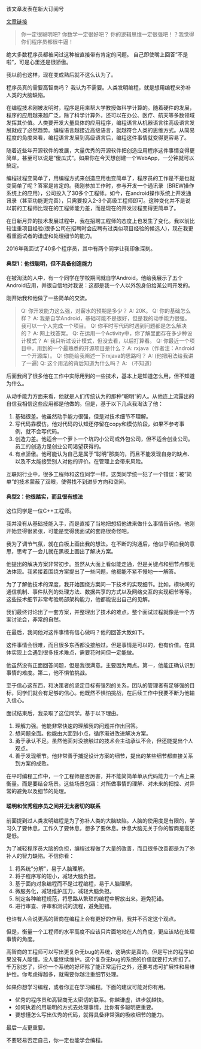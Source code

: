 该文章发表在新大订阅号

[文章链接](https://mp.weixin.qq.com/s?__biz=MzIxMzkwNDEyNQ==&mid=2247488453&idx=1&sn=9011501a09cc07c6b16fdb649adf4a44&chksm=97aeec57a0d96541c86bbe9b831c22dc9a1976ee93983341f96a92182749b44fd9093eb276c4&mpshare=1&scene=1&srcid=0802svHdyxWDtKyFp3jxfbx7&key=8cbd4e324cce72b9116981de4048326b1b1b779b3f8770c6d08161c8f3942efaa7940870ce1ed5feeb600c1c2974fdb3dc6020c20b1566f8437727b0b119e99b7af6048482323c689f9bf137869ed33b&ascene=0&uin=NDgxNjYxODU%3D&devicetype=iMac+MacBookPro11%2C5+OSX+OSX+10.12.6+build(16G29)&version=12020810&nettype=WIFI&fontScale=100&pass_ticket=90Q1scMSXQU3Xuv3c4hiyr2nCpBaEgddw5YqpwKdGrk%3D)

> 你一定很聪明吧? 你数学一定很好吧？ 你的逻辑思维一定很强吧！？我觉得你们程序员都很牛逼！

绝大多数程序员都被问过这种被直接带有肯定的问题。
自己即使嘴上回答”不是啦”，可是心里还是很骄傲。

我以前也这样，现在变成熟后就不这么认为了。

程序员真的需要高智商吗？
我认为不需要。人类发明编程，就是想用编程来弥补人类的大脑缺陷。

在编程技术刚被发明时，程序是用来帮大学教授做科学计算的。随着硬件的发展，程序的应用越来越广泛，除了科学计算外，还可以在办公、医疗、航天等多数领域发挥其价值。人类要开发大量具体的应用程序，编程语言从机器语言往高级语言发展就成了必然趋势。编程语言越接近高级语言，就越符合人类的思维方式。从简易程度的角度来看，编程语言发展到高级语言后，编程这件事情就变得更容易了。

随着近些年开源软件的发展，大量优秀的开源软件把创造应用程序这件事情变得更简单，甚至可以说是”傻瓜式”。如果你在今天想创建一个WebApp，一分钟就可以搞定。

编程过程变简单了，用编程方式来创造应用也变简单了，程序员的工作是不是也就变简单了呢？答案是肯定的。我刚参加工作时，参与开发一个通讯录（BREW操作系统上的应用），公司投入了30多个工程师。如今，在android操作系统上开发通讯录（甚至功能更完善），只需要投入2-3个高级工程师即可。这种变化并不是说以前的工程师比现在的工程师能力差，而是现在的开发过程变得更简单了。

在日新月异的技术发展过程中，我在招聘工程师的态度上也发生了变化。我以前比较注重项目经验(很多公司在招聘时会应聘有过类似项目经验的候选人)，现在我更看重面试者的谦虚和处理细节的能力。

2016年我面试了40多个程序员，其中有两个同学让我印象深刻。

#### 典型1：他很聪明，但不具备创造能力

在被淘汰的人中，有一个同学在学校期间就自学Android。他给我展示了五个Android应用，并很自信地对我说：这都是我一个人以外包身份给某公司开发的。

刚开始我和他做了一些简单的交流。

> Q: 你开发能力这么强，对薪水的预期是多少？
> A: 20K。
> Q: 你的基础怎么样？
> A: 我是自学Android，基础可能不是很好，但是我的动手能力很强。我可以一个人完成一个项目。
> Q: 你平时写代码时遇到问题都是怎么解决的？
> A: 网上找答案。
> Q: 在运用一个Activity中，你了解里面存在多少种设计模式？
> A: 我只听过设计模式，但没去看，以后打算看。
> Q: 你最近一个项目中，用到的一个最熟悉的开源项目是什么？
> A: rxjava（作者注：Android一个开源库）。
> Q: 你能给我阐述一下rxjava的思路吗？
> A: (他把用法给我讲了一遍)
> Q: 这个用法的背后知道为什么吗？
> A: （不知道）

后面我问了很多他在工作中实际用到的一些技术，基本上是知道怎么用，但不知道为什么。

从动手能力方面来看，他就是人们传统认为的那种“聪明”的人。从他连上流露出的自信我相信这些应用都是他做的。但是，基于以下几点我淘汰了他：

1. 基础很差。他虽然动手能力很强，但是对技术细节不理解。
2. 写代码靠模仿。他对代码的认知还停留在copy和模仿阶段，如果不参考事例，就不会写代码。
3. 创造力差。他适合一个萝卜一个坑的小公司或外包公司，但不适合创业公司。员工的创造力是创业公司渴望获得的。
4. 有点骄傲。他可能认为自己是属于”聪明”那类的，而且不能发现自身的缺点、以及不太能接受别人对他的评价。在管理上会带来风险。

互联网行业中，很多工程师和这位同学一样。这类同学统一犯了一个错误：被”简单”的技术蒙蔽了双眼，使得找不到进步方向和空间。

#### 典型2：他很踏实，而且很有想法

这位同学是一位C++工程师。

我并没有从基础技能入手，而是直接了当地把想招他进来做什么事情告诉他。他刚开始显得很紧张，可能是觉得我面试的套路很奇怪吧。

我为了调节气氛，就在白板上画出我的想法。在不断的沟通后，他似乎明白我的意思，思考了一会儿就在黑板上画出了解决方案。

他提出的解决方案非常初步。虽然从大面上看似能走通，但是关键点和细节点都无法体现。我紧接着围绕方案提出了一些问题，他都能不紧不慢地一一解答。

为了了解他技术的深度，我开始围绕方案问一下技术的实现细节。比如，模块间的通信机制、事件队列的处理方法、数据共享的方式以及网络交互的实现细节等等。这些技术细节非常考验局部架构能力，他都能说出自己的见解。

我们最终讨论出了一套方案，并整理出了技术的难点。整个面试过程就像是一个方案讨论会，非常的自然。

在最后，我问他对这件事情有信心做吗？他的回答大致如下。


这件事情会很难，而且很多东西都没接触过。但是事情是可以的，也有价值。在具体实现上会遇到很多技术难点，需要花时间但一定能做。


他虽然没有正面回答问题，但是我很满意。主要因为两点。第一，他能正确认识到事情的难度。第二，他不惧怕挑战。

至于信心这东西，和决策者的坚定目标有强烈的关系，团队的管理者有足够强的目标，同学们就会有足够的信心。他既然不惧怕挑战，在后续工作中我要不断为他输入信心。

面试结束后，我录取了这位同学。基于以下理由。

1. 理解力强。他能非常快速的理解我的问题并作出回答。
2. 想问题全面。他能由大面到小点，循序渐进改进解决方案。
3. 勇于承认不足。虽然他面对没接触过的技术会主动承认不会，但还能提出个人观点。
4. 善于发现细节。他非常善于捕捉设计方案的细节，提出的某些细节都直接关系到方案的成败。

在平时编程工作中，一个工程师是否厉害，并不能简简单单从代码能力一个点上来衡量。而是要结合场景。这些场景包涵：对所做事情的理解、对未来的把控、对异常的避免以及细节的处理。

#### 聪明和优秀程序员之间并无太密切的联系

前面提到过人类发明编程是为了弥补人类的大脑缺陷。人脑的使用度是有限的，学习久了要休息，工作久了要休息，想多了要休息。休息大脑无关于你的智商是高还是低。

为了减轻程序员大脑的负担，编程过程做了大量的改善，而且很多改善都是为了弥补人的智力缺陷。不信你看：


1. 将系统”分解”，易于人脑理解。
2. 将子程序写的短小，减轻大脑负担。
3. 基于面向对象编程而不是过程编程，易于人脑理解。
4. 微服务化，减轻维护压力，减轻大脑负担。
5. 制定各种编程规范，将思路从繁琐的编程中解放出来。避免犯错。
6. 进行审查、评审和测试的流程，避免犯错。

也许有人会说更高的智商在编程上会有更好的作用，我并不否定这个观点。

但是，衡量一个工程师的水平高度不应该只片面地站在人的角度，更应该站在处理事情的角度。

高智商的工程师可以写出更复杂无bug的系统，这确实是真的。但是写出的程序如果没有人能懂，没人能继续维护。这个复杂无bug的系统的价值就要打大折扣了。千万别忘了，评价一个系统的好坏除了能正常运行之外，还要考虑可扩展性和易维护性。你考虑得越多，就需要你越注重细节处理。

如果你想学习编程，或者你正在学习编程。下面的建议可能对你有用。

* 优秀的程序员和高智商无太密切的联系。你越谦虚，进步就越快。
* 如何执着的用聪明的方式去处理事情，比你有多聪明更重要。
* 要想懂怎么写出优秀的代码，就得具备非常强的吸收细节的能力。


最后一点更重要。


不要轻易否定自己，你一定也能学会编程。

